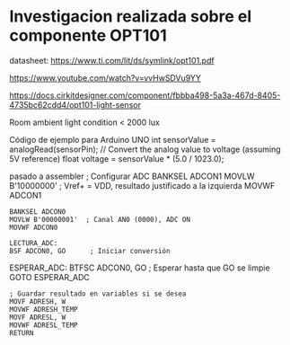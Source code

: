 # Investigacion realizada sobre el componente OPT101
datasheet: https://www.ti.com/lit/ds/symlink/opt101.pdf

https://www.youtube.com/watch?v=vvHwSDVu9YY

https://docs.cirkitdesigner.com/component/fbbba498-5a3a-467d-8405-4735bc62cdd4/opt101-light-sensor

Room ambient light condition < 2000 lux

Código de ejemplo para Arduino UNO
int sensorValue = analogRead(sensorPin);
// Convert the analog value to voltage (assuming 5V reference)
  float voltage = sensorValue * (5.0 / 1023.0);

  
  pasado a assembler
  ; Configurar ADC
    BANKSEL ADCON1
    MOVLW B'10000000'  ; Vref+ = VDD, resultado justificado a la izquierda
    MOVWF ADCON1

    BANKSEL ADCON0
    MOVLW B'00000001'  ; Canal AN0 (0000), ADC ON
    MOVWF ADCON0
    
    LECTURA_ADC:
    BSF ADCON0, GO      ; Iniciar conversión
ESPERAR_ADC:
    BTFSC ADCON0, GO    ; Esperar hasta que GO se limpie
    GOTO ESPERAR_ADC

    ; Guardar resultado en variables si se desea
    MOVF ADRESH, W
    MOVWF ADRESH_TEMP
    MOVF ADRESL, W
    MOVWF ADRESL_TEMP
    RETURN
